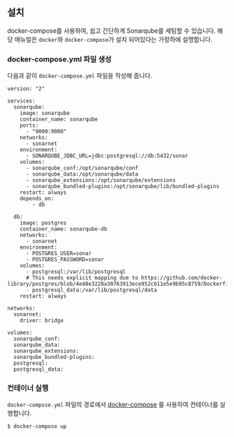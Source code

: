 ## 설치

docker-compose를 사용하여, 쉽고 간단하게 Sonarqube를 세팅할 수 있습니다. 해당 매뉴얼은 `docker`와 `docker-compose`가 설치 되어있다는 가정하에 설명합니다.



### docker-compose.yml 파일 생성

다음과 같이 `docker-compose.yml` 파일을 작성해 줍니다.

```
version: "2"

services:
  sonarqube:
    image: sonarqube
    container_name: sonarqube
    ports:
      - "9000:9000"
    networks:
      - sonarnet
    environment:
      - SONARQUBE_JDBC_URL=jdbc:postgresql://db:5432/sonar
    volumes:
      - sonarqube_conf:/opt/sonarqube/conf
      - sonarqube_data:/opt/sonarqube/data
      - sonarqube_extensions:/opt/sonarqube/extensions
      - sonarqube_bundled-plugins:/opt/sonarqube/lib/bundled-plugins
    restart: always
    depends_on:
    	- db

  db:
    image: postgres
    container_name: sonarqube-db
    networks:
      - sonarnet
    environment:
      - POSTGRES_USER=sonar
      - POSTGRES_PASSWORD=sonar
    volumes:
      - postgresql:/var/lib/postgresql
      # This needs explicit mapping due to https://github.com/docker-library/postgres/blob/4e48e3228a30763913ece952c611e5e9b95c8759/Dockerfile.template#L52
      - postgresql_data:/var/lib/postgresql/data
    restart: always

networks:
  sonarnet:
    driver: bridge

volumes:
  sonarqube_conf:
  sonarqube_data:
  sonarqube_extensions:
  sonarqube_bundled-plugins:
  postgresql:
  postgresql_data:
```



### 컨테이너 실행

`docker-compose.yml` 파일의 경로에서 [docker-compose](https://github.com/docker/compose) 를 사용하여 컨테이너를 실행합니다.

```bash
$ docker-compose up
```



